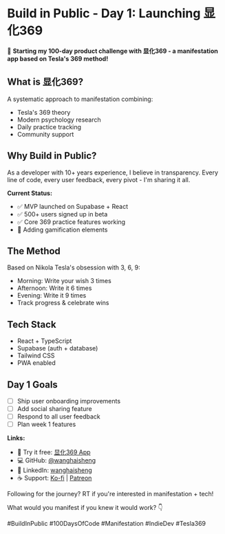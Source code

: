 
# Build in Public - Day 1: Launching 显化369

🚀 **Starting my 100-day product challenge with 显化369 - a manifestation app based on Tesla's 369 method!**

## What is 显化369?
A systematic approach to manifestation combining:
- Tesla's 369 theory
- Modern psychology research  
- Daily practice tracking
- Community support

## Why Build in Public?
As a developer with 10+ years experience, I believe in transparency. Every line of code, every user feedback, every pivot - I'm sharing it all.

**Current Status:**
- ✅ MVP launched on Supabase + React
- ✅ 500+ users signed up in beta
- ✅ Core 369 practice features working
- 🔄 Adding gamification elements

## The Method
Based on Nikola Tesla's obsession with 3, 6, 9:
- Morning: Write your wish 3 times
- Afternoon: Write it 6 times  
- Evening: Write it 9 times
- Track progress & celebrate wins

## Tech Stack
- React + TypeScript
- Supabase (auth + database)
- Tailwind CSS
- PWA enabled

## Day 1 Goals
- [ ] Ship user onboarding improvements
- [ ] Add social sharing feature
- [ ] Respond to all user feedback
- [ ] Plan week 1 features

**Links:**
- 🌟 Try it free: [显化369 App](https://xianghua369.com)
- 💻 GitHub: [@wanghaisheng](https://github.com/wanghaisheng)
- 💼 LinkedIn: [wanghaisheng](https://www.linkedin.com/in/wanghaisheng/)
- ☕ Support: [Ko-fi](https://ko-fi.com/tiktoka33697) | [Patreon](https://patreon.com/wanghaisheng)

Following for the journey? RT if you're interested in manifestation + tech! 

What would you manifest if you knew it would work? 👇

#BuildInPublic #100DaysOfCode #Manifestation #IndieDev #Tesla369
